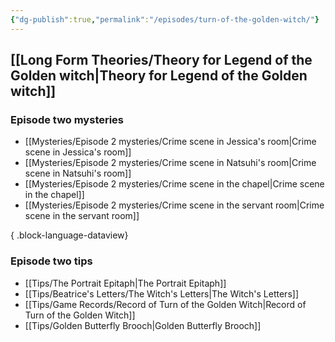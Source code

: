 ```yaml
---
{"dg-publish":true,"permalink":"/episodes/turn-of-the-golden-witch/"}
---
```



## [[Long Form Theories/Theory for Legend of the Golden witch\|Theory for Legend of the Golden witch]]

### Episode two mysteries
- [[Mysteries/Episode 2 mysteries/Crime scene in Jessica's room\|Crime scene in Jessica's room]]
- [[Mysteries/Episode 2 mysteries/Crime scene in Natsuhi's room\|Crime scene in Natsuhi's room]]
- [[Mysteries/Episode 2 mysteries/Crime scene in the chapel\|Crime scene in the chapel]]
- [[Mysteries/Episode 2 mysteries/Crime scene in the servant room\|Crime scene in the servant room]]

{ .block-language-dataview}
### Episode two tips
- [[Tips/The Portrait Epitaph\|The Portrait Epitaph]]
-  [[Tips/Beatrice's Letters/The Witch's Letters\|The Witch's Letters]]
- [[Tips/Game Records/Record of Turn of the Golden Witch\|Record of Turn of the Golden Witch]]
- [[Tips/Golden Butterfly Brooch\|Golden Butterfly Brooch]]